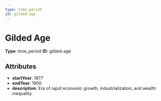 ```yaml
---
type: time_period
id: gilded-age
---
```


# Gilded Age

**Type**: time_period
**ID**: gilded-age

## Attributes

- **startYear**: 1877
- **endYear**: 1900
- **description**: Era of rapid economic growth, industrialization, and wealth inequality

